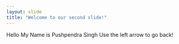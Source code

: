 ```yaml
---
layout: slide
title: "Welcome to our second slide!"
---
```

Hello My Name is Pushpendra Singh
Use the left arrow to go back!
